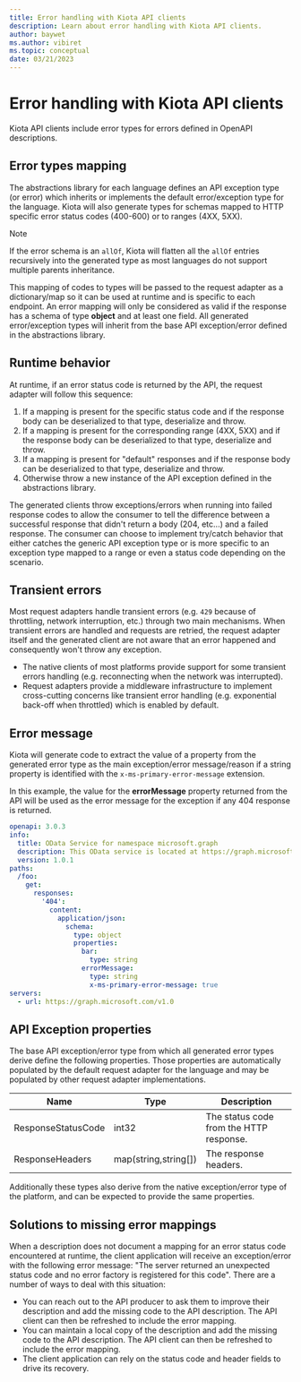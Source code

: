```yaml
---
title: Error handling with Kiota API clients
description: Learn about error handling with Kiota API clients.
author: baywet
ms.author: vibiret
ms.topic: conceptual
date: 03/21/2023
---
```


# Error handling with Kiota API clients

Kiota API clients include error types for errors defined in OpenAPI descriptions.

## Error types mapping

The abstractions library for each language defines an API exception type (or error) which inherits or implements the default error/exception type for the language. Kiota will also generate types for schemas mapped to HTTP specific error status codes (400-600) or to ranges (4XX, 5XX).

> [!NOTE]
> If the error schema is an `allOf`, Kiota will flatten all the `allOf` entries recursively into the generated type as most languages do not support multiple parents inheritance.

This mapping of codes to types will be passed to the request adapter as a dictionary/map so it can be used at runtime and is specific to each endpoint. An error mapping will only be considered as valid if the response has a schema of type **object** and at least one field. All generated error/exception types will inherit from the base API exception/error defined in the abstractions library.

## Runtime behavior

At runtime, if an error status code is returned by the API, the request adapter will follow this sequence:

1. If a mapping is present for the specific status code and if the response body can be deserialized to that type, deserialize and throw.
1. If a mapping is present for the corresponding range (4XX, 5XX) and if the response body can be deserialized to that type, deserialize and throw.
1. If a mapping is present for "default" responses and if the response body can be deserialized to that type, deserialize and throw.
1. Otherwise throw a new instance of the API exception defined in the abstractions library.

The generated clients throw exceptions/errors when running into failed response codes to allow the consumer to tell the difference between a successful response that didn't return a body (204, etc...) and a failed response. The consumer can choose to implement try/catch behavior that either catches the generic API exception type or is more specific to an exception type mapped to a range or even a status code depending on the scenario.

## Transient errors

Most request adapters handle transient errors (e.g. `429` because of throttling, network interruption, etc.) through two main mechanisms. When transient errors are handled and requests are retried, the request adapter itself and the generated client are not aware that an error happened and consequently won't throw any exception.

- The native clients of most platforms provide support for some transient errors handling (e.g. reconnecting when the network was interrupted).
- Request adapters provide a middleware infrastructure to implement cross-cutting concerns like transient error handling (e.g. exponential back-off when throttled) which is enabled by default.

## Error message

Kiota will generate code to extract the value of a property from the generated error type as the main exception/error message/reason if a string property is identified with the `x-ms-primary-error-message` extension.

In this example, the value for the **errorMessage** property returned from the API will be used as the error message for the exception if any 404 response is returned.

```yaml
openapi: 3.0.3
info:
  title: OData Service for namespace microsoft.graph
  description: This OData service is located at https://graph.microsoft.com/v1.0
  version: 1.0.1
paths:
  /foo:
    get:
      responses:
        '404':
          content:
            application/json:
              schema:
                type: object
                properties:
                  bar:
                    type: string
                  errorMessage:
                    type: string
                    x-ms-primary-error-message: true
servers:
  - url: https://graph.microsoft.com/v1.0
```

## API Exception properties

The base API exception/error type from which all generated error types derive define the following properties. Those properties are automatically populated by the default request adapter for the language and may be populated by other request adapter implementations.

| Name | Type | Description |
| ---- | ---- | ----------- |
| ResponseStatusCode | int32 | The status code from the HTTP response. |
| ResponseHeaders | map(string,string[]) | The response headers. |

Additionally these types also derive from the native exception/error type of the platform, and can be expected to provide the same properties.

## Solutions to missing error mappings

When a description does not document a mapping for an error status code encountered at runtime, the client application will receive an exception/error with the following error message: "The server returned an unexpected status code and no error factory is registered for this code". There are a number of ways to deal with this situation:

- You can reach out to the API producer to ask them to improve their description and add the missing code to the API description. The API client can then be refreshed to include the error mapping.
- You can maintain a local copy of the description and add the missing code to the API description. The API client can then be refreshed to include the error mapping.
- The client application can rely on the status code and header fields to drive its recovery.
